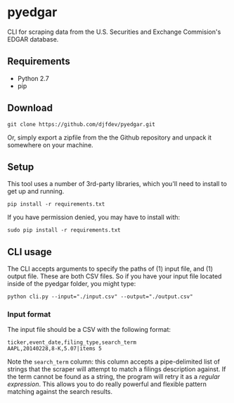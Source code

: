 # pyedgar

CLI for scraping data from the U.S. Securities and Exchange Commision's EDGAR database.

## Requirements

- Python 2.7
- pip

## Download

```
git clone https://github.com/djfdev/pyedgar.git
```

Or, simply export a zipfile from the the Github repository and unpack it somewhere on your machine.

## Setup

This tool uses a number of 3rd-party libraries, which you'll need to install to get up and running.

```
pip install -r requirements.txt
```

If you have permission denied, you may have to install with:

```
sudo pip install -r requirements.txt
```

## CLI usage

The CLI accepts arguments to specify the paths of (1) input file, and (1) output file. These are both CSV files. So if you have your input file located inside of the pyedgar folder, you might type:

```
python cli.py --input="./input.csv" --output="./output.csv"
```

### Input format

The input file should be a CSV with the following format:

```
ticker,event_date,filing_type,search_term
AAPL,20140228,8-K,5.07|items 5
```

Note the `search_term` column: this column accepts a pipe-delimited list of strings that the scraper will attempt to match a filings description against. If the term cannot be found as a string, the program will retry it as a *regular expression*. This allows you to do really powerful and flexible pattern matching against the search results.

